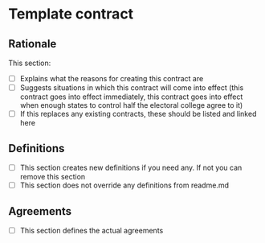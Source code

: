 # Template contract
## Rationale
This section:
- [ ] Explains what the reasons for creating this contract are
- [ ] Suggests situations in which this contract will come into effect (this contract goes into effect immediately, this contract goes into effect when enough states to control half the electoral college agree to it)
- [ ] If this replaces any existing contracts, these should be listed and linked here

## Definitions
- [ ] This section creates new definitions if you need any. If not you can remove this section
- [ ] This section does not override any definitions from readme.md

## Agreements
- [ ] This section defines the actual agreements

